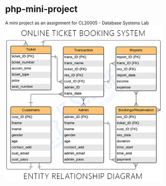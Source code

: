 # php-mini-project
A mini project as an assignment for CL20005 - Database Systems Lab
![ER Diagram](./images/ER-Diagram.png)